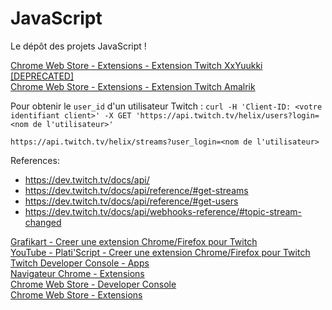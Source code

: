 # JavaScript
Le dépôt des projets JavaScript !  


[Chrome Web Store - Extensions - Extension Twitch XxYuukki \[DEPRECATED\]](https://chrome.google.com/webstore/detail/extension-twitch-xxyuukki/ccedjdnikdnfjeoebfejcbmghbcpeppi)  
[Chrome Web Store - Extensions - Extension Twitch Amalrik](https://chrome.google.com/webstore/detail/extension-twitch-amalrik/ocikbcdhjmdnhakfhbmhdbbjlhhlmcnm)  

Pour obtenir le `user_id` d'un utilisateur Twitch : `curl -H 'Client-ID: <votre identifiant client>' -X GET 'https://api.twitch.tv/helix/users?login=<nom de l'utilisateur>'`


```
https://api.twitch.tv/helix/streams?user_login=<nom de l'utilisateur>
```


References:
- https://dev.twitch.tv/docs/api/
- https://dev.twitch.tv/docs/api/reference/#get-streams
- https://dev.twitch.tv/docs/api/reference/#get-users
- https://dev.twitch.tv/docs/api/webhooks-reference/#topic-stream-changed

[Grafikart - Creer une extension Chrome/Firefox pour Twitch](https://www.grafikart.fr/tutoriels/extension-chrome-firefox-twitch-900)  
[YouTube - Plati'Script - Creer une extension Chrome/Firefox pour Twitch](https://www.youtube.com/watch?v=umUPP6Osx_Y)  
[Twitch Developer Console - Apps](https://dev.twitch.tv/console/apps)  
[Navigateur Chrome - Extensions](chrome://extensions/)  
[Chrome Web Store - Developer Console](https://chrome.google.com/webstore/devconsole/)  
[Chrome Web Store - Extensions](https://chrome.google.com/webstore/category/extensions)  

